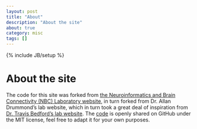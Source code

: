 ```yaml
---
layout: post
title: "About"
description: "About the site"
about: true
category: misc
tags: []
---
```

{% include JB/setup %}

<a name="about-the-site"></a>

# About the site

The code for this site was forked from [the Neuroinformatics and Brain Connectivity (NBC) Laboratory website](https://nbclab.github.io/), in turn forked from Dr. Allan Drummond’s lab website, which in turn took a great deal of inspiration from [Dr. Travis Bedford’s lab website](http://bedford.io/). The [code](https://github.com/zellerlab/ZellerLab.github.io) is openly shared on GitHub under the MIT license, feel free to adapt it for your own purposes.
